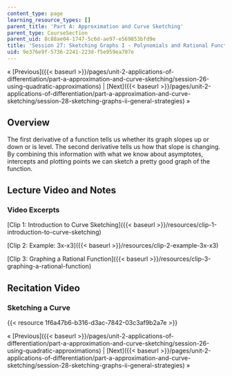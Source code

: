 ```yaml
---
content_type: page
learning_resource_types: []
parent_title: 'Part A: Approximation and Curve Sketching'
parent_type: CourseSection
parent_uid: 8c88ae04-1747-5c6d-ae97-e569853bfd9e
title: 'Session 27: Sketching Graphs I - Polynomials and Rational Functions'
uid: 9e376e9f-5736-2241-223d-f5e959ea707e
---
```


« [Previous]({{< baseurl >}}/pages/unit-2-applications-of-differentiation/part-a-approximation-and-curve-sketching/session-26-using-quadratic-approximations) | [Next]({{< baseurl >}}/pages/unit-2-applications-of-differentiation/part-a-approximation-and-curve-sketching/session-28-sketching-graphs-ii-general-strategies) »

Overview
--------

The first derivative of a function tells us whether its graph slopes up or down or is level. The second derivative tells us how that slope is changing. By combining this information with what we know about asymptotes, intercepts and plotting points we can sketch a pretty good graph of the function.

Lecture Video and Notes
-----------------------

### Video Excerpts

[Clip 1: Introduction to Curve Sketching]({{< baseurl >}}/resources/clip-1-introduction-to-curve-sketching)

[Clip 2: Example: 3x-x3]({{< baseurl >}}/resources/clip-2-example-3x-x3)

[Clip 3: Graphing a Rational Function]({{< baseurl >}}/resources/clip-3-graphing-a-rational-function)

Recitation Video
----------------

### Sketching a Curve

{{< resource 1f6a47b6-b316-d3ac-7842-03c3af9b2a7e >}}

« [Previous]({{< baseurl >}}/pages/unit-2-applications-of-differentiation/part-a-approximation-and-curve-sketching/session-26-using-quadratic-approximations) | [Next]({{< baseurl >}}/pages/unit-2-applications-of-differentiation/part-a-approximation-and-curve-sketching/session-28-sketching-graphs-ii-general-strategies) »